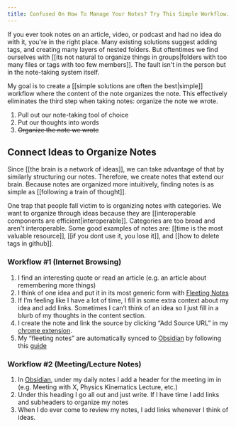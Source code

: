 ```yaml
---
title: Confused On How To Manage Your Notes? Try This Simple Workflow.
---
```

If you ever took notes on an article, video, or podcast and had no idea do with it, you're in the right place. Many existing solutions suggest adding tags, and creating many layers of nested folders. But oftentimes we find ourselves with [[its not natural to organize things in groups|folders with too many files or tags with too few members]]. The fault isn't in the person but in the note-taking system itself.


My goal is to create a [[simple solutions are often the best|simple]] workflow where the content of the note organizes the note. This effectively eliminates the third step when taking notes: organize the note we wrote. 

1. Pull out our note-taking tool of choice
2. Put our thoughts into words
3. <strike>Organize the note we wrote</strike>

## Connect Ideas to Organize Notes
Since [[the brain is a network of ideas]], we can take advantage of that by similarly structuring our notes. Therefore, we create notes that extend our brain. Because notes are organized more intuitively, finding notes is as simple as [[following a train of thought]].

One trap that people fall victim to is organizing notes with categories. We want to organize through ideas because they are [[interoperable components are efficient|interoperable]]. Categories are too broad and aren't interoperable. Some good examples of notes are: [[time is the most valuable resource]], [[if you dont use it, you lose it]], and [[how to delete tags in github]].

### Workflow #1 (Internet Browsing)
1. I find an interesting quote or read an article (e.g. an article about remembering more things)
2. I think of one idea and put it in its most generic form with [Fleeting Notes](/)
3. If I’m feeling like I have a lot of time, I fill in some extra context about my idea and add links. Sometimes I can’t think of an idea so I just fill in a blurb of my thoughts in the content section.
4. I create the note and link the source by clicking “Add Source URL” in my [chrome extension](https://chrome.google.com/webstore/detail/fleeting-notes/gcplhmogdjioeaenmehmapbdonklmdnc).
5. My “fleeting notes” are automatically synced to [Obsidian](https://obsidian.md/) by following this [guide](https://www.thinkwong.com/how-to-sync-obsidian-with-fleeting-notes/)

### Workflow #2 (Meeting/Lecture Notes)
1. In [Obsidian](https://obsidian.md/), under my daily notes I add a header for the meeting im in (e.g. Meeting with X, Physics Kinematics Lecture, etc.)
2. Under this heading I go all out and just write. If I have time I add links and subheaders to organize my notes
3. When I do ever come to review my notes, I add links whenever I think of ideas.
